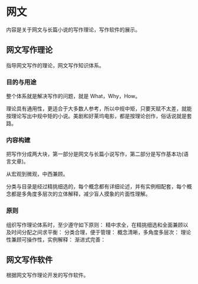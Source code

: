 # 网文
内容是关于网文与长篇小说的写作理论，写作软件的展示。

## 网文写作理论
指导网文写作的理论，网文写作知识体系。

### 目的与用途
整个体系就是解决写作的问题，就是 What，Why，How。

理论具有通用性，更适合于大多数人参考，所以中规中矩，只要天赋不太差，就能按理论写出中规中矩的小说。美剧和好莱坞电影，都是按理论创作，俗话说就是套路。

### 内容构建
把写作分成两大块，第一部分是网文与长篇小说写作，第二部分是写作基本功(语言文章)。

从宏观到微观，中西兼顾。

分类与目录是经过精挑细选的，每个概念都有详细论述，并有实例相配套，每个概念都是多角度多层次的立体解释，减少盲人摸象的片面性理解。

### 原则
组织写作理论体系时，至少遵守如下原则：
精中求全，在精挑细选和全面兼顾以及时间分配之间求平衡：
分类合理，便于管理：
概念清晰，多角度多层次：
理论性兼顾可操作性，实例解释：
渐进式完善：

## 网文写作软件
根据网文写作理论开发的写作软件。
